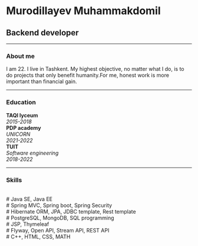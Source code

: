 <h1>Murodillayev Muhammakdomil</h1>
<h2>Backend developer</h2>
<hr>
<h3>About me</h3>
<p>I am 22. I live in Tashkent. My highest objective, no matter what I do, is to do projects that only
benefit humanity.For me, honest work is more important than financial gain.</p>
<hr>
<h3>Education</h3>
<b>TAQI lyceum</b>
<br><i> 2015-2018</i>
<br><b>PDP academy</b>
<br><i>UNICORN</i>
<br><i>2021-2022</i>
<br>
<b>TUIT</b>
<br><i>Software engineering</i>
<br><i> 2018-2022</i>
<hr>
<h3>Skills</h3>
<br># Java SE, Java EE
<br># Spring MVC, Spring boot, Spring Security
<br># Hibernate ORM, JPA, JDBC template, Rest template
<br># PostgreSQL, MongoDB, SQL programming
<br># JSP, Thymeleaf
<br># Flyway, Open API, Stream API, REST API
<br># C++, HTML, CSS, MATH
<!--
**MuhammadkomilMurodillayev/MuhammadkomilMurodillayev** is a ✨ _special_ ✨ repository because its `README.md` (this file) appears on your GitHub profile.

Here are some ideas to get you started:

- 🔭 I’m currently working on ...
- 🌱 I’m currently learning ...
- 👯 I’m looking to collaborate on ...
- 🤔 I’m looking for help with ...
- 💬 Ask me about ...
- 📫 How to reach me: ...
- 😄 Pronouns: ...
- ⚡ Fun fact: ...
-->
